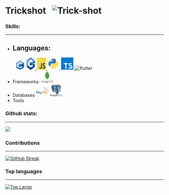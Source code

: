 <h1>Trickshot &nbsp <img src="https://komarev.com/ghpvc/?username=Trick-shot&label=Profile%20views&color=0e75b6&style=flat" alt="Trick-shot" /> </h1> 

<h3 align="left">Skills:</h3>
<hr>
<ul>
  <li><h2>Languages:</h2>&nbsp;  <img src="https://raw.githubusercontent.com/devicons/devicon/master/icons/c/c-original.svg" alt="c" width="30" height="30"/> <a href="https://www.w3schools.com/cpp/" target="_blank" rel="noreferrer"> <img src="https://raw.githubusercontent.com/devicons/devicon/master/icons/cplusplus/cplusplus-original.svg" alt="cplusplus" width="30" height="40"/> </a> <a href="https://developer.mozilla.org/en-US/docs/Web/JavaScript" target="_blank" rel="noreferrer"> <img src="https://raw.githubusercontent.com/devicons/devicon/master/icons/javascript/javascript-original.svg" alt="javascript" width="30" height="40"/> </a> <a href="https://www.python.org" target="_blank" rel="noreferrer"> <img src="https://raw.githubusercontent.com/devicons/devicon/master/icons/python/python-original.svg" alt="python" width="40" height="40"/> </a> <a href="https://www.typescriptlang.org/" target="_blank" rel="noreferrer"> <img src="https://raw.githubusercontent.com/devicons/devicon/master/icons/typescript/typescript-original.svg" alt="typescript" width="40" height="40"/> </a> <img src="https://www.vectorlogo.zone/logos/flutterio/flutterio-icon.svg" alt="flutter" width="40" height="40"/>
 </li>
  <li>Frameworks:  <img src="https://raw.githubusercontent.com/devicons/devicon/master/icons/mongodb/mongodb-original-wordmark.svg" alt="mongodb" width="40" height="40"/></li>
  <li>Databases  <img src="https://raw.githubusercontent.com/devicons/devicon/master/icons/mysql/mysql-original-wordmark.svg" alt="mysql" width="40" height="40"/>  <img src="https://raw.githubusercontent.com/devicons/devicon/master/icons/postgresql/postgresql-original-wordmark.svg" alt="postgresql" width="40" height="40"/> </li>
  <li>Tools </li>
</ul>
<h3 align="left">Github stats:</h3>
<hr>
<picture>
  <source
    srcset="https://github-readme-stats.vercel.app/api?username=Trick-shot&show_icons=true&theme=tokyonight"
    media="(prefers-color-scheme: dark)"
  />
  <source
    srcset="https://github-readme-stats.vercel.app/api?username=Trick-shot&show_icons=true"
    media="(prefers-color-scheme: light), (prefers-color-scheme: no-preference)"
  />
  <img src="https://github-readme-stats.vercel.app/api?username=Trick-shot&show_icons=true" />
</picture>
<h3 align="left">Contributions</h3>
<hr>

[![GitHub Streak](https://streak-stats.demolab.com/?user=Trick-shot&theme=dark)](https://git.io/streak-stats)

<h3 align="left">Top languages</h3>
<hr>

[![Top Langs](https://github-readme-stats.vercel.app/api/top-langs/?username=Trick-shot&layout=pie&theme=merko)](https://github.com/anuraghazra/github-readme-stats)
